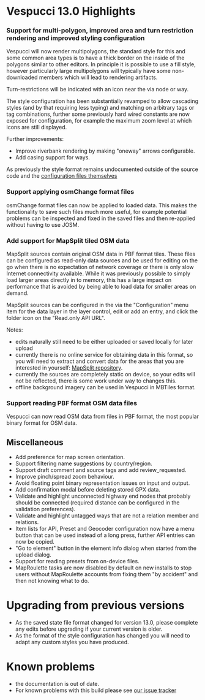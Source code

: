 # Vespucci 13.0 Highlights

### Support for multi-polygon, improved area and turn restriction rendering and improved styling configuration

Vespucci will now render multipolygons, the standard style for this and some common area types is to have a thick border on the inside of the polygons similar to other editors. In principle it is possible to use a fill style, however particularly large multipolygons will typically have some non-downloaded members which will lead to rendering artifacts.

Turn-restrictions will be indicated with an icon near the via node or way.

The style configuration has been substantially revamped to allow cascading styles (and by that requiring less typing) and matching on arbitrary tags or tag combinations, further some previously hard wired constants are now exposed for configuration, for example the maximum zoom level at which icons are still displayed.

Further improvements:

* Improve riverbank rendering by making "oneway" arrows configurable.
* Add casing support for ways.

As previously the style format remains undocumented outside of the source code and the [configuration files themselves](https://raw.githubusercontent.com/MarcusWolschon/osmeditor4android/master/src/main/assets/Color-round-profile.xml)

### Support applying osmChange format files

osmChange format files can now be applied to loaded data. This makes the functionality to save such files much more useful, for example potential problems can be inspected and fixed in the saved files and then re-applied without having to use JOSM.

### Add support for MapSplit tiled OSM data

MapSplit sources contain original OSM data in PBF format tiles. These files can be configured as read-only data sources and be used for editing on the go when there is no expectation of network coverage or there is only slow Internet connectivity available. While it was previously possible to simply load larger areas directly in to memory, this has a large impact on performance that is avoided by being able to load data for smaller areas on demand.

MapSplit sources can be configured in the via the "Configuration" menu item for the data layer in the layer control, edit or add an entry, and click the folder icon on the "Read.only API URL". 

Notes:

* edits naturally still need to be either uploaded or saved locally for later upload
* currently there is no online service for obtaining data in this format, so you will need to extract and convert data for the areas that you are interested in yourself: [MapSplit repository](https://github.com/simonpoole/mapsplit/). 
* currently the sources are completely static on device, so your edits will not be reflected, there is some work under way to changes this.
* offline background imagery can be used in Vespucci in MBTiles format.

### Support reading PBF format OSM data files

Vespucci can now read OSM data from files in PBF format, the most popular binary format for OSM data. 

## Miscellaneous

* Add preference for map screen orientation.
* Support filtering name suggestions by country/region.
* Support draft comment and source tags and add review_requested.
* Improve pinch/spread zoom behaviour.
* Avoid floating point binary representation issues on input and output.
* Add confirmation modal before deleting stored GPX data.
* Validate and highlight unconnected highway end nodes that probably should be connected (required distance can be configured in the validation preferences).
* Validate and highlight untagged ways that are not a relation member and relations.
* Item lists for API, Preset and Geocoder configuration now have a menu button that can be used instead of a long press, further API entries can now be copied.
* "Go to element" button in the element info dialog when started from the upload dialog.
* Support for reading presets from on-device files.
* MapRoulette tasks are now disabled by default on new installs to stop users without MapRoulette accounts from fixing them "by accident" and then not knowing what to do.

# Upgrading from previous versions

* As the saved state file format changed for version 13.0, please complete any edits before upgrading if your current version is older.
* As the format of the style configuration has changed you will need to adapt any custom styles you have produced.

# Known problems

* the documentation is out of date.
* For known problems with this build please see [our issue tracker](https://github.com/MarcusWolschon/osmeditor4android/issues)

